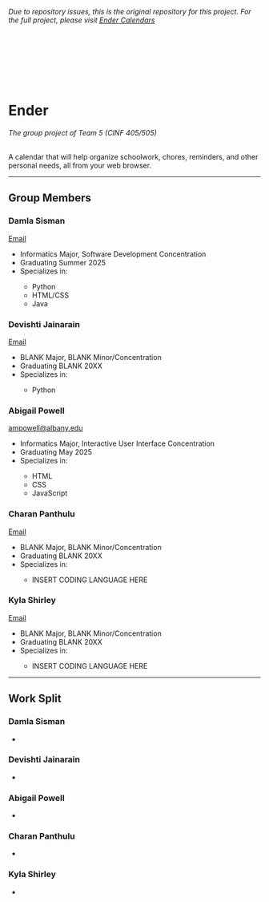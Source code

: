 <p><i>Due to repository issues, this is the original repository for this project. For the full project, please visit <a href="https://github.com/geodaio/ender-calendars">Ender Calendars</a></i></p>
<br/>
<br/>
<br/>
<br/>
<br/>
<br/>
<h1>Ender</h1>
<i>The group project of Team 5 (CINF 405/505)</i>
<br/>
<br/>
<p>A calendar that will help organize schoolwork, chores, reminders, and other personal needs, all from your web browser.</p>

<hr>

<h2>Group Members</h2>

<h3>Damla Sisman</h3>
<a href="mailto:dsisman@albany.edu">Email</a>
<ul>
  <li>Informatics Major, Software Development Concentration</li>
  <li>Graduating Summer 2025</li>
  <li>Specializes in:</li>
  <ul>
    <li>Python</li>
    <li>HTML/CSS</li>
    <li>Java</li>
  </ul>
</ul>

<h3>Devishti Jainarain</h3>
<a href="mailto:djainarain@albany.edu">Email</a>
<ul>
  <li>BLANK Major, BLANK Minor/Concentration</li>
  <li>Graduating BLANK 20XX</li>
  <li>Specializes in:</li>
  <ul>
    <li>Python</li>
  </ul>
</ul>

<h3>Abigail Powell</h3>
<a href="mailto:ampowell@albany.edu">ampowell@albany.edu</a>
<ul>
  <li>Informatics Major, Interactive User Interface Concentration</li>
  <li>Graduating May 2025</li>
  <li>Specializes in:</li>
  <ul>
    <li>HTML</li>
    <li>CSS</li>
    <li>JavaScript</li>
  </ul>
</ul>

<h3>Charan Panthulu</h3>
<a href="mailto:spanthulu@albany.edu">Email</a>
<ul>
  <li>BLANK Major, BLANK Minor/Concentration</li>
  <li>Graduating BLANK 20XX</li>
  <li>Specializes in:</li>
  <ul>
    <li>INSERT CODING LANGUAGE HERE</li>
  </ul>
</ul>

<h3>Kyla Shirley</h3>
<a href="mailto:">Email</a>
<ul>
  <li>BLANK Major, BLANK Minor/Concentration</li>
  <li>Graduating BLANK 20XX</li>
  <li>Specializes in:</li>
  <ul>
    <li>INSERT CODING LANGUAGE HERE</li>
  </ul>
</ul>

<hr>

<h2>Work Split</h2>
<h3>Damla Sisman</h3>
<ul>
  <li></li>
</ul>
<h3>Devishti Jainarain</h3>
<ul>
  <li></li>
</ul>
<h3>Abigail Powell</h3>
<ul>
  <li></li>
</ul>
<h3>Charan Panthulu</h3>
<ul>
  <li></li>
</ul>
<h3>Kyla Shirley</h3>
<ul>
  <li></li>
</ul>
